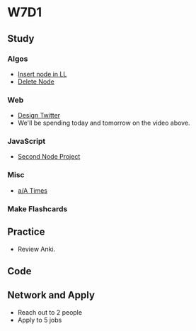 # W7D1

## Study

### Algos

* [Insert node in LL](https://www.geeksforgeeks.org/given-a-linked-list-which-is-sorted-how-will-you-insert-in-sorted-way/)
* [Delete Node](https://www.geeksforgeeks.org/delete-a-given-node-in-linked-list-under-given-constraints/)

### Web

* [Design Twitter](https://www.youtube.com/watch?v=KmAyPUv9gOY)
* We'll be spending today and tomorrow on the video above.

### JavaScript

* [Second Node Project](https://github.com/Pklong/chat-app)

### Misc

* [a/A Times](https://github.com/appacademy/curriculum/tree/master/html-css/projects/aa_times)

### Make Flashcards

## Practice

* Review Anki.

## Code

## Network and Apply

* Reach out to 2 people
* Apply to 5 jobs

